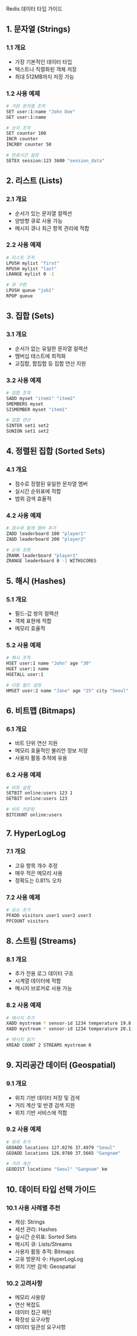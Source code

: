 Redis 데이터 타입 가이드

## 1. 문자열 (Strings)

### 1.1 개요
- 가장 기본적인 데이터 타입
- 텍스트나 직렬화된 객체 저장
- 최대 512MB까지 저장 가능

### 1.2 사용 예제
```bash
# 기본 문자열 조작
SET user:1:name "John Doe"
GET user:1:name

# 숫자 조작
SET counter 100
INCR counter
INCRBY counter 50

# 만료시간 설정
SETEX session:123 3600 "session_data"
```

## 2. 리스트 (Lists)

### 2.1 개요
- 순서가 있는 문자열 컬렉션
- 양방향 큐로 사용 가능
- 메시지 큐나 최근 항목 관리에 적합

### 2.2 사용 예제
```bash
# 리스트 조작
LPUSH mylist "first"
RPUSH mylist "last"
LRANGE mylist 0 -1

# 큐 구현
LPUSH queue "job1"
RPOP queue
```

## 3. 집합 (Sets)

### 3.1 개요
- 순서가 없는 유일한 문자열 컬렉션
- 멤버십 테스트에 최적화
- 교집합, 합집합 등 집합 연산 지원

### 3.2 사용 예제
```bash
# 집합 조작
SADD myset "item1" "item2"
SMEMBERS myset
SISMEMBER myset "item1"

# 집합 연산
SINTER set1 set2
SUNION set1 set2
```

## 4. 정렬된 집합 (Sorted Sets)

### 4.1 개요
- 점수로 정렬된 유일한 문자열 멤버
- 실시간 순위표에 적합
- 범위 검색 효율적

### 4.2 사용 예제
```bash
# 점수와 함께 멤버 추가
ZADD leaderboard 100 "player1"
ZADD leaderboard 200 "player2"

# 순위 조회
ZRANK leaderboard "player1"
ZRANGE leaderboard 0 -1 WITHSCORES
```

## 5. 해시 (Hashes)

### 5.1 개요
- 필드-값 쌍의 컬렉션
- 객체 표현에 적합
- 메모리 효율적

### 5.2 사용 예제
```bash
# 해시 조작
HSET user:1 name "John" age "30"
HGET user:1 name
HGETALL user:1

# 다중 필드 설정
HMSET user:2 name "Jane" age "25" city "Seoul"
```

## 6. 비트맵 (Bitmaps)

### 6.1 개요
- 비트 단위 연산 지원
- 메모리 효율적인 불리언 정보 저장
- 사용자 활동 추적에 유용

### 6.2 사용 예제
```bash
# 비트 설정
SETBIT online:users 123 1
GETBIT online:users 123

# 비트 카운팅
BITCOUNT online:users
```

## 7. HyperLogLog

### 7.1 개요
- 고유 항목 개수 추정
- 매우 적은 메모리 사용
- 정확도는 0.81% 오차

### 7.2 사용 예제
```bash
# 요소 추가
PFADD visitors user1 user2 user3
PFCOUNT visitors
```

## 8. 스트림 (Streams)

### 8.1 개요
- 추가 전용 로그 데이터 구조
- 시계열 데이터에 적합
- 메시지 브로커로 사용 가능

### 8.2 사용 예제
```bash
# 메시지 추가
XADD mystream * sensor-id 1234 temperature 19.8
XADD mystream * sensor-id 1234 temperature 20.1

# 메시지 읽기
XREAD COUNT 2 STREAMS mystream 0
```

## 9. 지리공간 데이터 (Geospatial)

### 9.1 개요
- 위치 기반 데이터 저장 및 검색
- 거리 계산 및 반경 검색 지원
- 위치 기반 서비스에 적합

### 9.2 사용 예제
```bash
# 위치 추가
GEOADD locations 127.0276 37.4979 "Seoul"
GEOADD locations 126.9780 37.5665 "Gangnam"

# 거리 계산
GEODIST locations "Seoul" "Gangnam" km
```

## 10. 데이터 타입 선택 가이드

### 10.1 사용 사례별 추천
- 캐싱: Strings
- 세션 관리: Hashes
- 실시간 순위표: Sorted Sets
- 메시지 큐: Lists/Streams
- 사용자 활동 추적: Bitmaps
- 고유 방문자 수: HyperLogLog
- 위치 기반 검색: Geospatial

### 10.2 고려사항
- 메모리 사용량
- 연산 복잡도
- 데이터 접근 패턴
- 확장성 요구사항
- 데이터 일관성 요구사항